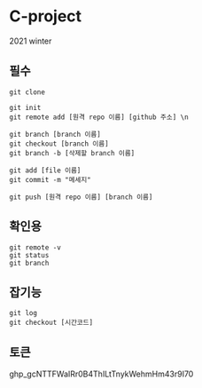 # C-project
2021 winter



## 필수 
``` 
git clone

git init 
git remote add [원격 repo 이름] [github 주소] \n

git branch [branch 이름]
git checkout [branch 이름]
git branch -b [삭제할 branch 이름]

git add [file 이름]
git commit -m "메세지"

git push [원격 repo 이름] [branch 이름]
``` 

## 확인용
``` 
git remote -v
git status 
git branch
``` 

## 잡기능 
``` 
git log
git checkout [시간코드]
``` 

## 토큰
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
